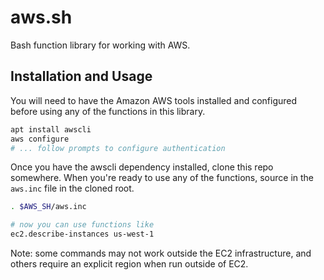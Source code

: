 aws.sh
======
Bash function library for working with AWS.

Installation and Usage
----------------------
You will need to have the Amazon AWS tools installed and configured before
using any of the functions in this library.

```sh
apt install awscli
aws configure
# ... follow prompts to configure authentication
```

Once you have the awscli dependency installed, clone this repo somewhere.  When
you're ready to use any of the functions, source in the `aws.inc` file in the
cloned root.

```sh
. $AWS_SH/aws.inc

# now you can use functions like
ec2.describe-instances us-west-1
```

Note: some commands may not work outside the EC2 infrastructure, and others
require an explicit region when run outside of EC2.

